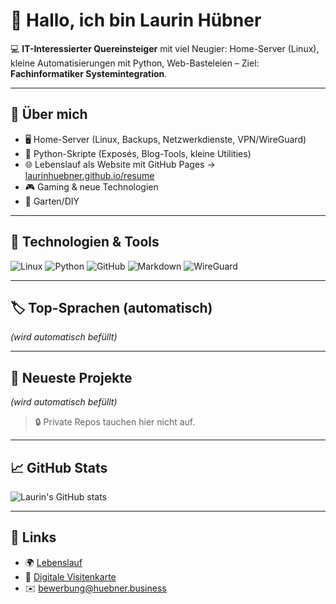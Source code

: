 # 👋 Hallo, ich bin Laurin Hübner

💻 **IT-Interessierter Quereinsteiger** mit viel Neugier: Home-Server (Linux), kleine Automatisierungen mit Python, Web-Basteleien – Ziel: **Fachinformatiker Systemintegration**.

---

## 🚀 Über mich
- 🖥️ Home-Server (Linux, Backups, Netzwerkdienste, VPN/WireGuard)
- 🐍 Python-Skripte (Exposés, Blog-Tools, kleine Utilities)
- 🌐 Lebenslauf als Website mit GitHub Pages → [laurinhuebner.github.io/resume](https://laurinhuebner.github.io/resume/)
- 🎮 Gaming & neue Technologien
- 🌱 Garten/DIY

---

## 🔧 Technologien & Tools
![Linux](https://img.shields.io/badge/Linux-000?logo=linux&logoColor=white)
![Python](https://img.shields.io/badge/Python-3776AB?logo=python&logoColor=white)
![GitHub](https://img.shields.io/badge/GitHub-181717?logo=github&logoColor=white)
![Markdown](https://img.shields.io/badge/Markdown-000000?logo=markdown&logoColor=white)
![WireGuard](https://img.shields.io/badge/WireGuard-88171A?logo=wireguard&logoColor=white)

---

## 🏷️ Top-Sprachen (automatisch)
<!-- TOP_LANGS_START -->
*(wird automatisch befüllt)*
<!-- TOP_LANGS_END -->

---

## 🧭 Neueste Projekte
<!-- RECENT_PROJECTS_START -->
*(wird automatisch befüllt)*
<!-- RECENT_PROJECTS_END -->

> 🔒 Private Repos tauchen hier nicht auf.

---

## 📈 GitHub Stats
![Laurin's GitHub stats](https://github-readme-stats.vercel.app/api?username=laurinhuebner&show_icons=true&theme=tokyonight)

---

## 🔗 Links
- 🌍 [Lebenslauf](https://laurinhuebner.github.io/resume/)
- 📇 [Digitale Visitenkarte](https://laurinhuebner.github.io/resume/card)
- ✉️ [bewerbung@huebner.business](mailto:bewerbung@huebner.business)
